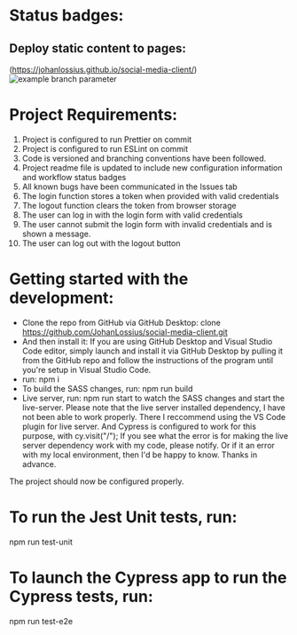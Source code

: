 # Status badges:

## Deploy static content to pages:
(https://johanlossius.github.io/social-media-client/)
![example branch parameter](https://github.com/github/docs/actions/workflows/main.yml/badge.svg?branch=feature-1)

# Project Requirements:
1. Project is configured to run Prettier on commit
2. Project is configured to run ESLint on commit
3. Code is versioned and branching conventions have been followed.
4. Project readme file is updated to include new configuration information and workflow status badges
5. All known bugs have been communicated in the Issues tab
6. The login function stores a token when provided with valid credentials
7. The logout function clears the token from browser storage
8. The user can log in with the login form with valid credentials
9. The user cannot submit the login form with invalid credentials and is shown a message.
10. The user can log out with the logout button

# Getting started with the development:
- Clone the repo from GitHub via GitHub Desktop:
clone https://github.com/JohanLossius/social-media-client.git
- And then install it:
If you are using GitHub Desktop and Visual Studio Code editor, simply launch and install it via GitHub Desktop by pulling it from the GitHub repo and follow the instructions of the program until you're setup in Visual Studio Code.
- run:
npm i
- To build the SASS changes, run:
npm run build
- Live server, run:
npm run start
to watch the SASS changes and start the live-server.
Please note that the live server installed dependency, I have not been able to work properly.
There I reccommend using the VS Code plugin for live server.
And Cypress is configured to work for this purpose, with cy.visit("/");
If you see what the error is for making the live server dependency work with my code, please notify.
Or if it an error with my local environment, then I'd be happy to know.
Thanks in advance.

The project should now be configured properly.

# To run the Jest Unit tests, run:
npm run test-unit

# To launch the Cypress app to run the Cypress tests, run:
npm run test-e2e
